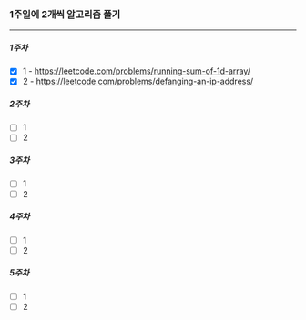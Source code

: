 ### 1주일에 2개씩 알고리즘 풀기

---

##### 1주차

- [x] 1 - https://leetcode.com/problems/running-sum-of-1d-array/
- [x] 2 - https://leetcode.com/problems/defanging-an-ip-address/

##### 2주차

- [ ] 1
- [ ] 2

##### 3주차

- [ ] 1
- [ ] 2

##### 4주차

- [ ] 1
- [ ] 2

##### 5주차

- [ ] 1
- [ ] 2
